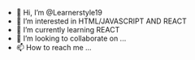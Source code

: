 - 👋 Hi, I’m @Learnerstyle19
- 👀 I’m interested in HTML/JAVASCRIPT AND REACT
- 🌱 I’m currently learning REACT
- 💞️ I’m looking to collaborate on ...
- 📫 How to reach me ...

<!---
Learnerstyle19/Learnerstyle19 is a ✨ special ✨ repository because its `README.md` (this file) appears on your GitHub profile.
You can click the Preview link to take a look at your changes.
--->
